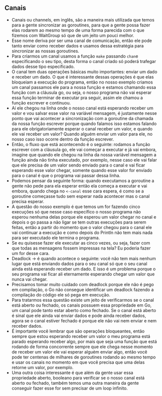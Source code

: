 ## Canais
* Canais ou channels, em inglês, são a maneira mais utilizada que temos para a gente sincronizar as goroutines, para que a gente
possa fazer elas rodarem ao mesmo tempo de uma forma parecida com o que fizemos com WaitGroup só que de um jeito um pouci melhor.
* Esse nome deriva por ser uma canal de comunicação, então ele pode tanto enviar como receber dados e usamos dessa estratégia para
sincronizar as nossas goroutines.
* Para criarmos um canal usamos a função `make` passando `chan`e especificando o seu tipo, desta forma o canal criado só poderá
trafegar dados desse tipo especificado.
* O canal tem duas operações básicas muito importantes: enviar um dado e receber um dado. O que é interessante dessas operações é
que elas bloqueiam a execução do programa, então no nosso exemplo criamos um canal passamos ele para a nossa função e estamos
chamando essa função com a cláusula go, ou seja, o nosso programa não vai esperar essa função terminar de executar pra seguir, assim
ele chamou a função escrever e continuou.
* Aí ele chegou na linha onde o nosso canal está esperando receber um valor e vou salvar esse valor na variável mensagem, é justamente
nesse ponto que vai acontecer a sincronização com a goroutine da chamada da nossa função escrever porque quando falamos isso estamos
falando para ele obrigatoriamente esperar o canal receber um valor, e quando ele vai receber um valor? Quando alguém enviar um valor
para ele, no nosso caso isso ocorre dentro da função escrever.
* Então, o fluxo que está acontecendo é o seguinte: rodamos a função escrever com a cláusula go, ele vai começar a executar e já vai
embora, imagine que quando ele chegou na linha da nossa variável mensagem a função ainda não tinha executado, por exemplo, nesse caso
ele vai falar que ele precisa de um valor sendo enviado para o canal e vai ficar esperando esse valor chegar, somente quando esse valor
for enviado para o canal é que o programa vai passar dessa linha.
* Podemos pensar da seguinte forma: quando executamos a goroutine a gente não pede para ela esperar então ela começa a executar e vai
embora, quando chega no `<-canal` esse cara espera, é como se a goroutine começasse tudo sem esperar nada acontecer mas o canal precisa
esperar.
* A questão do nosso exemplo é que temos um for fazendo cinco execuções só que nesse caso específico o nosso programa não esperou nenhuma
delas porque ele esperou um valor chegar no canal e depois o go passa a não ligar se tem outras execuções para serem feitas, então a partir
do momento que o valor chegou para o canal ele vai continuar a execução e como depois do Println não tem mais nada para ser executado ele
termina o programa.
* Se eu quisesse fazer ele executar as cinco vezes, ou seja, fazer com que todas as mensagens fossem impressas na tela? Eu poderia fazer um
for desse cara.
* Deadlock -> é quando acontece o seguinte: você não tem mais nenhum lugar que está enviando dados para o seu canal só que o seu canal ainda
está esperando receber um dado. E isso é um problema porque o seu programa vai ficar ali eternamente esperando chegar um valor que nunca vai
chegar.
* Precisamos tomar muito cuidado com deadlock porque ele não é pego em compilação, o Go não consegue identificar um deadlock fazendo a 
compilação do código ele só pega em execução.
* Para tratarmos essa questão existe um jeito de verificarmos se o canal está aberto ou fechado, os canais possuem essa propriedade em Go, um
canal pode tanto estar aberto como fechado. Se o canal está aberto é sinal que ele ainda vai enviar dados e pode ainda receber dados, agora
se o canal estiver fechado é porque ele não vai nem enviar e nem receber dados.
* É importante você lembrar que são operações bloqueantes, então sempre que estou esperando receber um valor o meu programa está parado
esperando receber algo, por mais que seja uma função que está rodando de forma concorrente sempre que ele chega nesse momento de receber um
valor ele vai esperar alguém enviar algo, então você pode ter centenas de milhares de goroutines rodando ao mesmo tempo e usar os canais no
momento em que você precisa que uma delas retorne um valor, por exemplo.
* Uma outra coisa interessante é que além da gente usar essa propriedade aberto, booleano para verificar se o nosso canal está aberto ou
fechado, também temos uma outra maneira da gente conseguir fazer esse for sem precisar de um loop infinito.